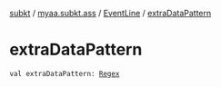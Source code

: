 [subkt](../../index.md) / [myaa.subkt.ass](../index.md) / [EventLine](index.md) / [extraDataPattern](./extra-data-pattern.md)

# extraDataPattern

`val extraDataPattern: `[`Regex`](https://kotlinlang.org/api/latest/jvm/stdlib/kotlin.text/-regex/index.html)